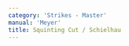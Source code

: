 ```yaml
---
category: 'Strikes - Master'
manual: 'Meyer'
title: Squinting Cut / Schielhau
---
```


<link rel="import" href="/bower_components/polymer/polymer.html">
<link rel="import" href="shared-styles.html">

<dom-module id="{{ page.url | split:'/' | last | remove: '.html' }}-element">
  <template>
    <style include="shared-styles">
      :host {
        display: block;

        padding: 10px;
      }
    </style>

    <div class="card">
      <h1>{{ page.title }}</h1>
      <blockquote><p>The Squinting Cut is also a High Cut, but is so named because it is delivered as if with a bit of a squint. It is done thus: Position yourself in the guard of the Day or Wrath (concerning which I have spoken in Chapter 3), with your left foot forward; when he cuts at you, then cut in return, but in the stroke, turn your short edge against his stroke, and strike in at the same time as your opponent, palm away from his sword; step with your right foot well to his left side, and with this, nimbly take your head out of the way. Thus you have executed it correctly against him, and you stand as shown by the large figure on the left in Image G.</p></blockquote>

    </div>
  </template>

  <script>
    Polymer({
      is: '{{ page.url | split:'/' | last | remove: '.html' }}-element',
    });
  </script>
</dom-module>